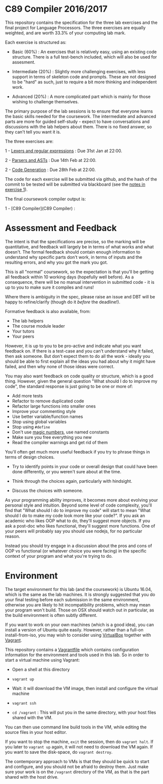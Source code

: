 C89 Compiler 2016/2017
===============================================

This repository contains the specification for
the three lab exercises and the final project
for Language Processors.
The three exercises are equally weighted, and
are worth 33.3% of your computing lab mark.

Each exercise is structured as:

- Basic (60%) : An exercises that is relatively
  easy, using an existing code structure. There
  is a full test-bench included, which will also
  be used for assesment.

- Intermediate (20%) : Slightly more challenging
  exercises, with less support in terms of skeleton
  code and prompts. These are not designed to be
  "hard" as such, just to require a bit more thinking
  and independent work.

- Advanced (20%) : A more complicated part which is
  mainly for those wishing to challenge themselves.

The primary purpose of the lab sessions is to ensure
that everyone learns the basic skills needed for the
coursework. The intermediate and advanced parts are
more for guided self-study - expect to have conversations
and discussions with the lab helpers about them. There
is no fixed answer, so they can't tell you want it is.

The three exercises are:

1 - [Lexers and regular expressions](1-regexes) : Due 31st Jan at 22:00.

2 - [Parsers and ASTs](2-parsers) : Due 14th Feb at 22:00.

2 - [Code Generation](3-codegen) : Due 28th Feb at 22:00.

The code for each exercise will be submitted via github,
and the hash of the commit to be tested will be submitted
via blackboard (see the [notes in exercise 1](1-lexer/readme.md#Submission)).

The final coursework compiler output is:

1 - [C89 Compiler](C89 Compiler) : 

Assessment and Feedback
=======================

The intent is that the specifications are precise, so
the marking will be quantitative, and feedback will
largely be in terms of what works and what doesn't.
The formal feedback should contain enough information
to understand why specific parts don't work, in terms of
inputs and the resulting errors, and why you got the mark you got.

This is all "normal" coursework, so the expectation
is that you'll be getting all feedback within 10
working days (hopefully well before). As a consequence,
there will be no manual intervention in submitted
code - it is up to you to make sure it compiles and
runs!

Where there is ambiguity in the spec, please raise an
issue and DBT will be happy to refine/clarify (though
do it _before_ the deadline!).

Formative feedback is also available, from:
- The lab helpers
- The course module leader
- Your tutors
- Your peers

However, it is up to you to be pro-active and
indicate what you want feedback on. If there
is a test-case and you can't understand why
it failed, then ask someone. But don't expect
them to do all the work - ideally you should be able
to first explain all the ideas you had about why it
might have failed, and then why none of those ideas
were correct.

You may also want feedback on code quality or
structure, which is a good thing. However, given
the general question "What should I do to improve my code",
the standard response is just going to be one or
more of:
- Add more tests
- Refactor to remove duplicated code
- Refactor large functions into smaller ones
- Improve your commenting style
- Use better variable/function names
- Stop using global variables
- Stop using `#define`
- Don't use [magic numbers](https://en.wikipedia.org/wiki/Magic_number_(programming)#Unnamed_numerical_constants),
  use named constants
- Make sure you free everything you new
- Read the compiler warnings and get rid of them

You'll often get much more useful feedback if you
try to phrase things in terms of design choices.

- Try to identify points in your code or
  overall design that could have been done differently,
  or you weren't sure about at the time.

- Think through the choices again, particularly with
  hindsight.

- Discuss the choices with someone.

As your programming ability improves, it becomes more
about evolving your personal style and intuition.
Beyond some level of code complexity, you'll find that
"What should I do to improve my code" will start to mean
"What should I do to make my code look more like your code?".
If you ask an academic who likes OOP what to do, they'll
suggest more objects. If you ask a post-doc who likes functional,
they'll suggest more functions. One of your peers will
probably say you should use nodejs, for no particular reason.

Instead you should try
engage in a discussion about the pros and cons of
OOP vs functional (or whatever choice you were facing)
in the specific context of your program and what
you're trying to do.

Environment
===========

The target environment for this lab (and the coursework)
is Ubuntu 16.04, which is the same as the lab machines.
It is strongly suggested that you do your final testing
before each submission in the same environment, otherwise
you are likely to hit incompatibility problems, which
may mean your program won't build. Those on OSX should
watch out in particular, as the build environment is
often subtly different.

If you want to work on your own machines (which is a good
idea), you can install a version of Ubuntu quite easily.
However, rather than a full-on install-from-iso, you
may wish to consider using [VirtualBox](https://www.virtualbox.org/)
together with [Vagrant](https://www.vagrantup.com/).

This repository contains a [Vagrantfile](Vagrantfile) which
contains configuration information for the environment
and tools used in this lab. So in order to start a virtual
machine using Vagrant:

- Open a shell at this directory

- `vagrant up`

- Wait: it will download the VM image, then install and configure
  the virtual machine

- `vagrant ssh`

- `cd /vagrant` : This will put you in the same directory, with
  your host files shared with the VM.

You can then use command line build tools in the VM, while editing
the source files in your host editor.

If you want to stop the machine, `exit` the session, then do
`vagrant halt`. If you later to `vagrant up` again, it will
not need to download the VM again. If you want to save the
disk-space, do `vagrant destroy`.

The contemporary approach to VMs is that they should be
quick to start and configure, and you should not be
afraid to destroy them. Just make sure your work is
on the `/vagrant` directory of the VM, as that is the
part shared with the host drive.



